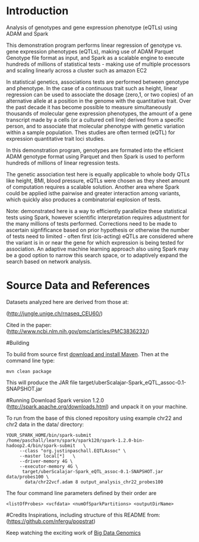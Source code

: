 # Introduction
Analysis of genotypes and gene expression phenotype (eQTLs) using ADAM and Spark

This demonstration program performs linear regression of genotype vs.
gene expression phenotypes (eQTLs), making use of ADAM Parquet Genotype file format as input, and Spark
as a scalable engine to execute hundreds of millions of statistical tests - making use of multiple processors
and scaling linearly across a cluster such as amazon EC2

In statistical genetics, associations tests are performed between genotype and phenotype.  In the case of a continuous trait such as height, linear regression can be used to associate the dosage (zero,1, or two copies) of an alternative allele at a position in the genome with the quantitative trait.  Over the past decade it has become possible to measure simultaneously thousands of molecular gene expression phenotypes, the amount of a gene transcript made by a cells (or a cultured cell line) derived from a specific person, and to associate that molecular phenotype with genetic variation within a sample population.   Thes studies are often termed (eQTL) for expression quantitative trait loci studies.

In this demonstration program, genotypes are formated into the efficient ADAM genotype format using Parquet and then Spark is used to perform hundreds of millions of linear regression tests.  

The genetic association test here is equally applicable to whole body QTLs like height, BMI, blood pressure, eQTLs were chosen as they sheet amount of computation requires a scalable solution.  Another area where Spark could be applied isthe pairwise and greater interaction among variants, which quickly also produces a combinatorial explosion of tests.

Note: demonstrated here is a way to efficiently parallelize these statistical tests using Spark, however scientific interpretation requires adjustment for the many millions of tests performed.  Corrections need to be made to ascertain signfificance based on prior hypothesis or otherwise the number of tests need to limited - often first (cis-acting) eQTLs are considered where the variant is in or near the gene for which expression is being tested for association.  An adaptive machine learning approach also using Spark may be a good option to narrow this search space, or to adaptively expand the search based on network analysis.

# Source Data and References

Datasets analyzed here are derived from those at:

(http://jungle.unige.ch/rnaseq_CEU60/)

Cited in the paper: (http://www.ncbi.nlm.nih.gov/pmc/articles/PMC3836232/)

#Building

To build from source first [download and install Maven](http://maven.apache.org/download.cgi).
Then at the command line type:

```
mvn clean package
```

This will produce the JAR file target/uberScalajar-Spark_eQTL_assoc-0.1-SNAPSHOT.jar

#Running
Download Spark version 1.2.0 (http://spark.apache.org/downloads.html) and unpack it on your machine.

To run from the base of this cloned repository using example chr22 and chr2 data in the data/ directory:

```
YOUR_SPARK_HOME/bin/spark-submit /home/paschall/learn/spark/spark120/spark-1.2.0-bin-hadoop2.4/bin/spark-submit   \
     --class "org.justinpaschall.EQTLAssoc" \
     --master local[*]   \
     --driver-memory 4G \
     --executor-memory 4G \
      target/uberScalajar-Spark_eQTL_assoc-0.1-SNAPSHOT.jar data/probes100 \
       data/chr22vcf.adam 8 output_analysis_chr22_probes100
```

The four command line parameters defined by their order are
```
<listOfProbes> <vcfdata> <numOfSparkPartitions> <outputDirName>
```

#Credits
Inspirations, including structure of this README from:
(https://github.com/nfergu/popstrat)

Keep watching the exciting work of [Big Data Genomics](http://bdgenomics.org)


